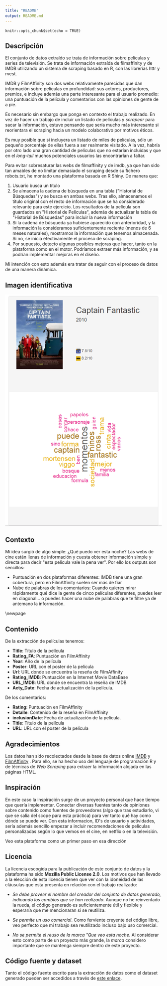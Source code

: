 ```yaml
---
title: "README"
output: README.md
---
```


```{r setup, include=FALSE}
knitr::opts_chunk$set(echo = TRUE)
```


## Descripción

El conjunto de datos extraído se trata de información sobre películas y series de televisión. Se trata de información extraída de filmaffinity y de IMDB utilizando un sistema de scraping basado en R, con las librerías httr y rvest. 

IMDB y FilmAffinity son dos webs relativamente parecidas que dan información sobre películas en profundidad: sus actores, productores, premios, e incluye además una parte interesante para el usuario promedio: una puntuación de la película y comentarios con las opiniones de gente de a pie.

Es necesario sin embargo que ponga en contexto el trabajo realizado. En vez de hacer un trabajo de incluir un listado de películas y _scrapear_ para sacar la información, estuve pensando que sería mucho más interesante si reorientara el scraping hacia un modelo colaborativo por motivos éticos. 

Es muy posible que si incluyera un listado de miles de películas, sólo un pequeño porcentaje de ellas fuera a ser realmente visitado. A la vez, habría por otro lado una gran cantidad de películas que no estarían incluidas y que en el _long-tail_ muchos potenciales usuarios las encontrarían a faltar.

Para evitar sobresaturar las webs de filmaffinity y de imdb, ya que han sido tan amables de no limitar demasiado el scraping desde su fichero robots.txt, he montado una plataforma basada en R Shiny. De manera que:

1. Usuario busca un título
2. Se almacena la cadena de búsqueda en una tabla ("Historial de Búsquedas") y se busca en ambas webs. Tras ello, almacenamos el título original con el resto de información que se ha considerado relevante para este ejercicio. Los resultados de la película son guardados en "Historial de Películas", además de actualizar la tabla de "Historial de Búsquedas" para incluir la nueva información
3. Si la cadena de búsqueda ya hubiese aparecido con anterioridad, y la información la consideramos suficientemente reciente (menos de 6 meses naturales), mostramos la información que tenemos almacenada. Si no, se inicia efectivamente el proceso de scraping.
4. Por supuesto, detecto algunas posibles mejoras que hacer, tanto en la plataforma como en el motor. Podríamos extraer más información, y se podrían implementar mejoras en el diseño.

Mi intención con esto además era tratar de seguir con el proceso de datos de una manera dinámica.

## Imagen identificativa

![Captura de la herramienta. Enlace: https://carlosmartin.shinyapps.io/QueVeoEstaNoche/ ](./report/Captura_QVEN.png)

## Contexto

Mi idea surgió de algo simple: ¿Qué puedo ver esta noche? Las webs de cine están llenas de información y cuesta obtener información simple y directa para decir "esta película vale la pena ver". Por ello los outputs son sencillos:

* Puntuación en dos plataformas diferentes: IMDB tiene una gran cobertura, pero en FilmAffinity suelen ser más de fiar
* Nube de palabras de los comentarios: Cuando quieres mirar rápidamente qué dice la gente de cinco películas diferentes, puedes leer en diagonal... o puedes hacer una nube de palabras que te filtre ya de antemano la información.

\newpage
## Contenido

De la extracción de películas tenemos:

* **Title**: Título de la película
* **Rating_FA**: Puntuación en FilmAffinity
* **Year**: Año de la película
* **Poster**: URL con el poster de la película
* **Url**: URL donde se encuentra la reseña de FilmAffinity
* **Rating_IMDB**: Puntuación en la Internet Movie DataBase
* **URL_IMDB**: URL donde se encuentra la reseña de IMDB
* **Acty_Date**: Fecha de actualización de la película.

De los comentarios:
* **Rating**: Puntuación en FilmAffinity
* **Detalle**: Contenido de la reseña en FilmAffinity
* **inclusionDate**:  Fecha de actualización de la película.
* **Title**: Título de la película
* **URL**: URL con el poster de la película


## Agradecimientos

Los datos han sido recolectados desde la base de datos online [IMDB](http://www.imdb.com) y [FilmAffinity](https://www.filmaffinity.com/es/main.html) . Para ello, se ha hecho uso del lenguaje de programación R y de técnicas de *Web Scraping* para extraer la información alojada en las páginas HTML.

## Inspiración

En este caso la inspiración surge de un proyecto personal que hace tiempo que quería implementar. Conectar diversas fuentes tanto de opiniones sobre contenido como fuentes de proveedores (algo que tras estudiarlo, vi que se salía del scope para esta práctica) para ver tanto qué hay como dónde se puede ver. Con esta informacion, ID's de usuario y actividades, sería además sencillo empezar a incluir recomendaciones de películas personalizadas según lo que vemos en el cine, en netflix o en la televisión.

Veo esta plataforma como un primer paso en esa dirección

## Licencia

La licencia escogida para la publicación de este conjunto de datos y la plataforma ha sido **Mozilla Public License 2.0**. Los motivos que han llevado a la elección de esta licencia tienen que ver con la idoneidad de las cláusulas que esta presenta en relación con el trabajo realizado:

* *Se debe proveer el nombre del creador del conjunto de datos generado, indicando los cambios que se han realizado*. Aunque no he reinventado la rueda, el código generado es suficientemente útil y flexible y esperaría que me mencionaran si se reutiliza.

* *Se permite un uso comercial*. Como ferviente creyente del código libre, veo perfecto que mi trabajo sea reutilizado incluso bajo uso comercial. 

* *No se permite el reuso de la marca "Que veo esta noche*. Al considerar esto como parte de un proyecto más grande, la _marca_ considero importante que se mantenga siempre dentro de este proyecto.

## Código fuente y dataset

Tanto el código fuente escrito para la extracción de datos como el dataset generado pueden ser accedidos a través de [este enlace](https://github.com/carlosmartinmari/MovieRating_Scraper).


